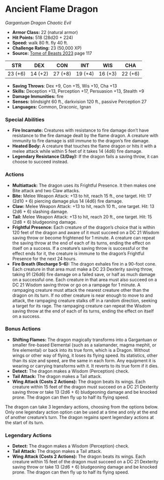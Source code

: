 # Ancient Flame Dragon

*Gargantuan* *Dragon* *Chaotic Evil*

- **Armor Class:** 22 (natural armor)
- **Hit Points:** 518 (28d20 + 224)
- **Speed:** walk 80 ft. fly 40 ft.
- **Challenge Rating:** 23 (50,000 XP)
- **Source:** [Tome of Beasts 2023](https://koboldpress.com/kpstore/product/tome-of-beasts-1-2023-edition/) page 117

| STR | DEX | CON | INT | WIS | CHA |
| --- | --- | --- | --- | --- | --- |
| 23 (+6) | 14 (+2) | 27 (+8) | 19 (+4) | 16 (+3) | 22 (+6) |

- **Saving Throws**: Dex +9, Con +15, Wis +10, Cha +13
- **Skills:** Deception +13, Perception +17, Persuasion +13, Stealth +9
- **Damage Immunities:** fire
- **Senses:** blindsight 60 ft., darkvision 120 ft., passive Perception 27
- **Languages:** Common, Draconic, Ignan
### Special Abilities
- **Fire Incarnate:** Creatures with resistance to fire damage don’t have resistance to the fire damage dealt by the flame dragon. A creature with immunity to fire damage is still immune to the dragon’s fire damage.
- **Heated Body:** A creature that touches the flame dragon or hits it with a melee attack while within 5 feet of it takes 14 (4d6) fire damage.
- **Legendary Resistance (3/Day):** If the dragon fails a saving throw, it can choose to succeed instead.
### Actions
- **Multiattack:** The dragon uses its Frightful Presence. It then makes one Bite attack and two Claw attacks.
- **Bite:** Melee Weapon Attack: +13 to hit, reach 15 ft., one target. Hit: 17 (2d10 + 6) piercing damage plus 14 (4d6) fire damage.
- **Claw:** Melee Weapon Attack: +13 to hit, reach 10 ft., one target. Hit: 13 (2d6 + 6) slashing damage.
- **Tail:** Melee Weapon Attack: +13 to hit, reach 20 ft., one target. Hit: 15 (2d8 + 6) bludgeoning damage.
- **Frightful Presence:** Each creature of the dragon’s choice that is within 120 feet of the dragon and aware of it must succeed on a DC 21 Wisdom saving throw or become frightened for 1 minute. A creature can repeat the saving throw at the end of each of its turns, ending the effect on itself on a success. If a creature’s saving throw is successful or the effect ends for it, the creature is immune to the dragon’s Frightful Presence for the next 24 hours.
- **Fire Breath (Recharge 5–6):** The dragon exhales fire in a 90-foot cone. Each creature in that area must make a DC 23 Dexterity saving throw, taking 91 (26d6) fire damage on a failed save, or half as much damage on a successful one. Each creature in that area must also succeed on a DC 21 Wisdom saving throw or go on a rampage for 1 minute. A rampaging creature must attack the nearest creature other than the dragon on its turn. If no other creature is near enough to move to and attack, the rampaging creature stalks off in a random direction, seeking a target for its rage. The rampaging creature can repeat the Wisdom saving throw at the end of each of its turns, ending the effect on itself on a success.
### Bonus Actions
- **Shifting Flames:** The dragon magically transforms into a Gargantuan or smaller fire-based Elemental (such as a salamander, magma mephit, or fire elemental) or back into its true form, which is a Dragon. Without wings or other way of flying, it loses its flying speed. Its statistics, other than its size and speed, are the same in each form. Any equipment it is wearing or carrying transforms with it. It reverts to its true form if it dies.
- **Detect:** The dragon makes a Wisdom (Perception) check.
- **Tail Attack:** The dragon makes a Tail attack.
- **Wing Attack (Costs 2 Actions):** The dragon beats its wings. Each creature within 15 feet of the dragon must succeed on a DC 21 Dexterity saving throw or take 13 (2d6 + 6) bludgeoning damage and be knocked prone. The dragon can then fly up to half its flying speed.

The dragon can take 3 legendary actions, choosing from the options below. Only one legendary action option can be used at a time and only at the end of another creature’s turn. The dragon regains spent legendary actions at the start of its turn.
### Legendary Actions
- **Detect:** The dragon makes a Wisdom (Perception) check.
- **Tail Attack:** The dragon makes a Tail attack.
- **Wing Attack (Costs 2 Actions):** The dragon beats its wings. Each creature within 15 feet of the dragon must succeed on a DC 21 Dexterity saving throw or take 13 (2d6 + 6) bludgeoning damage and be knocked prone. The dragon can then fly up to half its flying speed.
